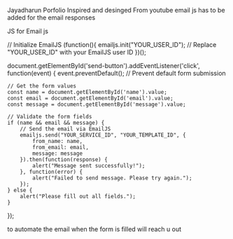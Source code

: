 Jayadharun Porfolio
Inspired and desinged From youtube 
email js has to be added for the email responses


JS for Email js 

// Initialize EmailJS
(function(){
    emailjs.init("YOUR_USER_ID"); // Replace "YOUR_USER_ID" with your EmailJS user ID
})();

document.getElementById('send-button').addEventListener('click', function(event) {
    event.preventDefault(); // Prevent default form submission

    // Get the form values
    const name = document.getElementById('name').value;
    const email = document.getElementById('email').value;
    const message = document.getElementById('message').value;

    // Validate the form fields
    if (name && email && message) {
        // Send the email via EmailJS
        emailjs.send("YOUR_SERVICE_ID", "YOUR_TEMPLATE_ID", {
            from_name: name,
            from_email: email,
            message: message
        }).then(function(response) {
            alert("Message sent successfully!");
        }, function(error) {
            alert("Failed to send message. Please try again.");
        });
    } else {
        alert("Please fill out all fields.");
    }
});


to automate the email when the form is filled will reach u out
